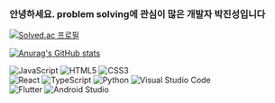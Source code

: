 ### 안녕하세요. problem solving에 관심이 많은 개발자 박진성입니다

[![Solved.ac
프로필](http://mazassumnida.wtf/api/v2/generate_badge?boj=likemath1997)](https://solved.ac/likemath1997)

<!--
https://github.com/mazassumnida/mazassumnida 
-->
[![Anurag's GitHub stats](https://github-readme-stats.vercel.app/api?username=ssg-js&show_icons=true&theme=onedark)](https://github.com/anuraghazra/github-readme-stats)

<!--
https://simpleicons.org/
-->
![JavaScript](https://img.shields.io/badge/JavaScript-F7DF1E.svg?&style=for-the-badge&logo=JavaScript&logoColor=white) 
![HTML5](https://img.shields.io/badge/html5-E34F26.svg?&style=for-the-badge&logo=html5&logoColor=white) 
![CSS3](https://img.shields.io/badge/css3-1572B6.svg?&style=for-the-badge&logo=css3&logoColor=white) 
<br> 
![React](https://img.shields.io/badge/react-61DAFB.svg?&style=for-the-badge&logo=react&logoColor=white) 
![TypeScript](https://img.shields.io/badge/typescript-3178C6.svg?&style=for-the-badge&logo=typescript&logoColor=white)
![Python](https://img.shields.io/badge/python-3776AB.svg?&style=for-the-badge&logo=python&logoColor=white) 
![Visual Studio Code](https://img.shields.io/badge/Visual%20Studio%20Code-007ACC.svg?&style=for-the-badge&logo=Visual%20Studio%20Code&logoColor=white)
<br>
![Flutter](https://img.shields.io/badge/flutter-02569B.svg?&style=for-the-badge&logo=flutter&logoColor=#2569B)
![Android Studio](https://img.shields.io/badge/Android%20Studio-3DDC84.svg?&style=for-the-badge&logo=Android%20Studio&logoColor=white)




<!--
**ssg-js/ssg-js** is a ✨ _special_ ✨ repository because its `README.md` (this file) appears on your GitHub profile.

Here are some ideas to get you started:

- 🔭 I’m currently working on ...
- 🌱 I’m currently learning ...
- 👯 I’m looking to collaborate on ...
- 🤔 I’m looking for help with ...
- 💬 Ask me about ...
- 📫 How to reach me: ...
- 😄 Pronouns: ...
- ⚡ Fun fact: ...
-->
